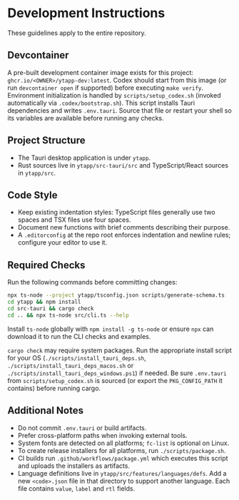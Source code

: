 # Development Instructions

These guidelines apply to the entire repository.

## Devcontainer
A pre-built development container image exists for this project: `ghcr.io/<OWNER>/ytapp-dev:latest`. Codex should
start from this image (or run `devcontainer open` if supported) before executing
`make verify`. Environment initialization is handled by `scripts/setup_codex.sh`
(invoked automatically via `.codex/bootstrap.sh`). This script installs Tauri
dependencies and writes `.env.tauri`. Source that file or restart your shell so
its variables are available before running any checks.

## Project Structure
- The Tauri desktop application is under `ytapp`.
- Rust sources live in `ytapp/src-tauri/src` and TypeScript/React sources in `ytapp/src`.

## Code Style
- Keep existing indentation styles: TypeScript files generally use two spaces and TSX files use four spaces.
- Document new functions with brief comments describing their purpose.
- A `.editorconfig` at the repo root enforces indentation and newline rules; configure your editor to use it.

## Required Checks
Run the following commands before committing changes:

```bash
npx ts-node --project ytapp/tsconfig.json scripts/generate-schema.ts
cd ytapp && npm install
cd src-tauri && cargo check
cd .. && npx ts-node src/cli.ts --help
```

Install `ts-node` globally with `npm install -g ts-node` or ensure `npx` can
download it to run the CLI checks and examples.

`cargo check` may require system packages. Run the appropriate install script
for your OS (`./scripts/install_tauri_deps.sh`, `./scripts/install_tauri_deps_macos.sh` or `./scripts/install_tauri_deps_windows.ps1`) if needed.
Be sure `.env.tauri` from `scripts/setup_codex.sh` is sourced (or export the
`PKG_CONFIG_PATH` it contains) before running cargo.

## Additional Notes
- Do not commit `.env.tauri` or build artifacts.
- Prefer cross-platform paths when invoking external tools.
- System fonts are detected on all platforms; `fc-list` is optional on Linux.
- To create release installers for all platforms, run `./scripts/package.sh`.
- CI builds run `.github/workflows/package.yml` which executes this script and
  uploads the installers as artifacts.
- Language definitions live in `ytapp/src/features/languages/defs`. Add a new
  `<code>.json` file in that directory to support another language. Each file
  contains `value`, `label` and `rtl` fields.
